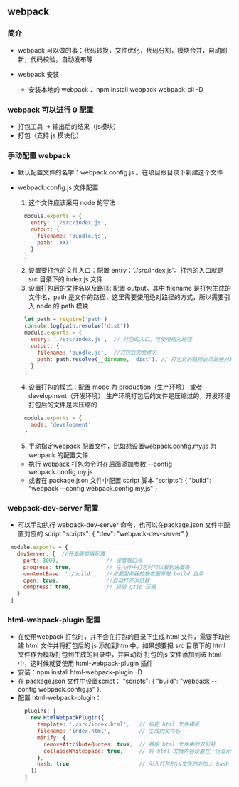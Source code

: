 ## webpack

### 简介
- webpack 可以做的事：代码转换，文件优化，代码分割，模块合并，自动刷新，代码校验，自动发布等

- webpack 安装
  - 安装本地的 webpack： npm install webpack webpack-cli -D

### webpack 可以进行 0 配置
  - 打包工具 -> 输出后的结果（js模块）
  - 打包（支持 js 模块化）

### 手动配置 webpack
- 默认配置文件的名字：webpack.config.js 。在项目跟目录下新建这个文件
- webpack.config.js 文件配置
  1. 这个文件应该采用 node 的写法
    ```javascript
      module.exports = {
        entry: './src/index.js',
        output: {
          filename: 'bundle.js',
          path: 'XXX'
        }
      }
    ```
  2. 设置要打包的文件入口：配置 entry：'./src/index.js'。打包的入口就是 src 目录下的 index.js 文件
  3. 设置打包后的文件名以及路径: 配置 output。其中 filename 是打包生成的文件名，path 是文件的路径，这里需要使用绝对路径的方式，所以需要引入 node 的 path 模块
    ```javascript
      let path = require('path')
      console.log(path.resolve('dist'))
      module.exports = {
        entry: './src/index.js',  // 打包的入口，可使用相对路径
        output: {
          filename: 'bundle.js',  //打包后的文件名
          path: path.resolve(__dirname, 'dist'), // 打包后的路径必须是绝对路径
        }
      }
    ```

  4. 设置打包的模式：配置 mode 为 production（生产环境） 或者 development（开发环境）,生产环境打包后的文件是压缩过的，开发环境打包后的文件是未压缩的
    ```javascript 
      module.exports = {
        mode: 'development'
      }
    ```
  5. 手动指定webpack 配置文件，比如想设置webpack.config.my.js 为 webpack 的配置文件
    - 执行 webpack 打包命令时在后面添加参数 --config webpack.config.my.js
    - 或者在 package.json 文件中配置 script 脚本
      "scripts": {
        "build": "webpack --config webpack.config.my.js"
      }

### webpack-dev-server 配置
  - 可以手动执行 webpack-dev-server 命令，也可以在package.json 文件中配置对应的 script
      "scripts": {
        "dev": "webpack-dev-server"
      }
 ```javascript 
  module.exports = {
    devServer: {  //开发服务器配置
      port: 3000,               // 设置端口号
      progress: true,           // 在内存中打包时可以看到进度条
      contentBase: './build',   //设置服务器的静态服务是 build 目录
      open: true,               //自动打开浏览器
      compress: true,           // 启用 gzip 压缩
    }
  }
```

### html-webpack-plugin 配置
- 在使用webpack 打包时，并不会在打包的目录下生成 html 文件，需要手动创建 html 文件并将打包后的 js 添加到html中。如果想要把 src 目录下的 html 文件作为模板打包到生成的目录中，并自动将 打包的js 文件添加到该 html 中，这时候就要使用 html-webpack-plugin 插件
- 安装：npm install html-webpack-plugin -D
- 在 package.json 文件中设置script：
  "scripts": {
    "build": "webpack --config webpack.config.js"
  },
- 配置 html-webpack-plugin：
  ```javascript
    plugins: [
      new HtmlWebpackPlugin({
        template: './src/index.html',   // 指定 html 文件模板
        filename: 'index.html',         // 生成的文件名
        minify: { 
          removeAttributeQuotes: true,  // 移除 html 文件中的双引号
          collapseWhitespace: true,     // 将 html 文档内容设置在一行显示
        },
        hash: true                      // 引入打包的js文件时会加上 hash
      })
    ]
  ```